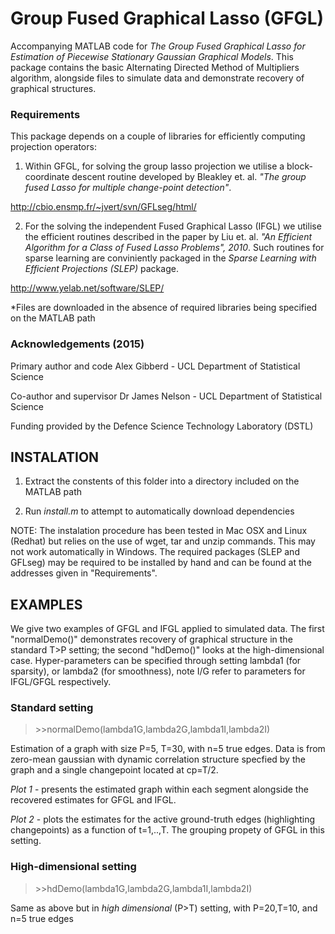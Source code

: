 # Group Fused Graphical Lasso (GFGL)

Accompanying MATLAB code for *The Group Fused Graphical Lasso for Estimation of Piecewise Stationary Gaussian Graphical Models*. This package contains the basic Alternating Directed Method of Multipliers algorithm, alongside files to simulate data and demonstrate recovery of graphical structures.

### Requirements

This package depends on a couple of libraries for efficiently computing projection operators:

1) Within GFGL, for solving the group lasso projection we utilise a block-coordinate descent routine developed by Bleakley et. al. *"The group fused Lasso for multiple change-point detection"*. 

http://cbio.ensmp.fr/~jvert/svn/GFLseg/html/

2) For the solving the independent Fused Graphical Lasso (IFGL) we utilise the efficient routines described in the paper by Liu et. al. *"An Efficient Algorithm for a Class of Fused Lasso Problems", 2010*. Such routines for sparse learning are conviniently packaged in the *Sparse Learning with Efficient Projections (SLEP)* package.

http://www.yelab.net/software/SLEP/

*Files are downloaded in the absence of required libraries being specified on the MATLAB path


### Acknowledgements (2015)

Primary author and code
Alex Gibberd - UCL Department of Statistical Science

Co-author and supervisor
Dr James Nelson - UCL Department of Statistical Science

Funding provided by the Defence Science Technology Laboratory (DSTL)


## INSTALATION

1) Extract the constents of this folder into a directory included on the MATLAB path

2) Run *install.m* to attempt to automatically download dependencies

NOTE: The instalation procedure has been tested in Mac OSX and Linux (Redhat) but relies 
on the use of wget, tar and unzip commands. This may not work automatically in Windows.
The required packages (SLEP and GFLseg) may be required to be installed by hand and 
can be found at the addresses given in "Requirements".

## EXAMPLES

We give two examples of GFGL and IFGL applied to simulated data. The first "normalDemo()" demonstrates 
recovery of graphical structure in the standard T>P setting; the second "hdDemo()" looks at the 
high-dimensional case. Hyper-parameters can be specified through setting lambda1 
(for sparsity), or lambda2 (for smoothness), note I/G refer to parameters for IFGL/GFGL respectively. 

### Standard setting

> \>>normalDemo(lambda1G,lambda2G,lambda1I,lambda2I)

Estimation of a graph with size P=5, T=30, with n=5 true edges. Data is from zero-mean gaussian with dynamic correlation structure specfied by the graph and a single changepoint located at cp=T/2.

*Plot 1* - presents the estimated graph within each segment alongside the recovered estimates for GFGL and IFGL.

*Plot 2* - plots the estimates for the active ground-truth edges (highlighting changepoints) as a function of t=1,..,T. The grouping propety of GFGL in this setting.

### High-dimensional setting

> \>>hdDemo(lambda1G,lambda2G,lambda1I,lambda2I)

Same as above but in *high dimensional* (P>T) setting, with P=20,T=10, and n=5 true edges



